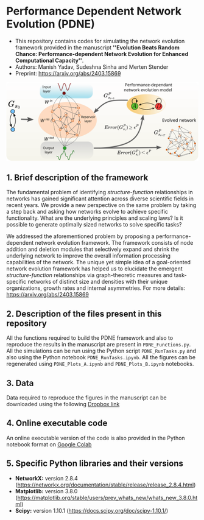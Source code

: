 # Performance Dependent Network Evolution (PDNE)

- This repository contains codes for simulating the network evolution framework provided in the manuscript **''Evolution Beats Random Chance: Performance-dependent Network Evolution for Enhanced Computational Capacity''**. 
- Authors: Manish Yadav, Sudeshna Sinha and Merten Stender
- Preprint: https://arxiv.org/abs/2403.15869

<p align="center">
<img src="https://github.com/maneesh51/PDNE/blob/main/Fig1.png">
</p>


## 1. Brief description of the framework
The fundamental problem of identifying *structure-function* relationships in networks has gained significant attention across diverse scientific fields in recent years. We provide a new perspective on the same problem by taking a step back and asking how networks evolve to achieve specific functionality. What are the underlying principles and scaling laws? Is it possible to generate optimally sized networks to solve specific tasks? 

We addressed the aforementioned problem by proposing a performance-dependent network evolution framework. The framework consists of node addition and deletion modules that selectively expand and shrink the underlying network to improve the overall information processing capabilities of the network. The unique yet simple idea of a goal-oriented network evolution framework has helped us to elucidate the emergent *structure-function* relationships via graph-theoretic measures and task-specific networks of distinct size and densities with their unique organizations, growth rates and internal asymmetries. For more details: https://arxiv.org/abs/2403.15869

## 2. Description of the files present in this repository
All the functions required to build the PDNE framework and also to reproduce the results in the manuscript are present in `PDNE_Functions.py`. All the simulations can be run using the Python script `PDNE_RunTasks.py` and also using the Python notebook `PDNE_RunTasks.ipynb`. All the figures can be regenerated using `PDNE_Plots_A.ipynb` and `PDNE_Plots_B.ipynb` notebooks.

## 3. Data
Data required to reproduce the figures in the manuscript can be downloaded using the following [Dropbox link](https://www.dropbox.com/scl/fi/v871k9q29ps2fl4b0qyaf/PDNE_Data.zip?rlkey=zbzwsn1uswgeuf8azn2iv48p2&st=y667lt79&dl=0)

## 4. Online executable code
An online executable version of the code is also provided in the Python notebook format on [Google Colab](https://colab.research.google.com/drive/10z6Bs2C83DwtnomQdFChYKzzjCUIL0xi?usp=sharing)


## 5. Specific Python libraries and their versions
- **NetworkX:** version 2.8.4 (https://networkx.org/documentation/stable/release/release_2.8.4.html)
- **Matplotlib:** version 3.8.0 (https://matplotlib.org/stable/users/prev_whats_new/whats_new_3.8.0.html)
- **Scipy:** version 1.10.1 (https://docs.scipy.org/doc/scipy-1.10.1/)
